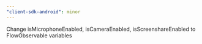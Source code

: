 ```yaml
---
"client-sdk-android": minor
---
```


Change isMicrophoneEnabled, isCameraEnabled, isScreenshareEnabled to FlowObservable variables
